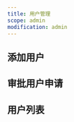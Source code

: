 ```yaml
---
title: 用户管理
scope: admin
modification: admin
---
```

## 添加用户
<add-user/>

## 审批用户申请
<approve-user/>

## 用户列表

<user-list/>